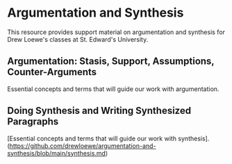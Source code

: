 # Argumentation and Synthesis
This resource provides support material on argumentation and synthesis for Drew Loewe's classes at St. Edward's University. 

## Argumentation: Stasis, Support, Assumptions, Counter-Arguments

Essential concepts and terms that will guide our work with argumentation.

## Doing Synthesis and Writing Synthesized Paragraphs

[Essential concepts and terms that will guide our work with synthesis].(https://github.com/drewloewe/argumentation-and-synthesis/blob/main/synthesis.md) 

